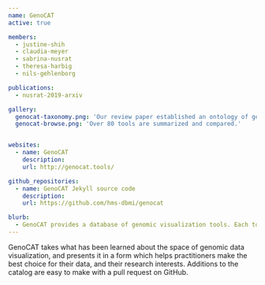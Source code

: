 ```yaml
---
name: GenoCAT
active: true

members:
  - justine-shih
  - claudia-meyer
  - sabrina-nusrat
  - theresa-harbig
  - nils-gehlenborg

publications:
  - nusrat-2019-arxiv

gallery:
  genocat-taxonomy.png: 'Our review paper established an ontology of genomic visualization tools.'
  genocat-browse.png: 'Over 80 tools are summarized and compared.'


websites:
  - name: GenoCAT
    description:
    url: http://genocat.tools/

github_repositories:
  - name: GenoCAT Jekyll source code
    description:
    url: https://github.com/hms-dbmi/genocat

blurb:
  - GenoCAT provides a database of genomic visualization tools. Each tool has been sorted and grouped based on various attributes, and the website has been designed to help you find what you’re looking for.
---
```

GenoCAT takes what has been learned about the space of genomic data visualization, and presents it in a form which helps practitioners make the best choice for their data, and their research interests. Additions to the catalog are easy to make with a pull request on GitHub.

